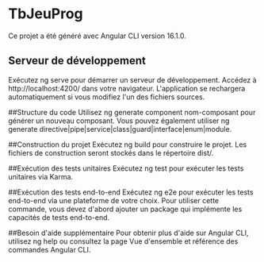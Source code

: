 # TbJeuProg

Ce projet a été généré avec Angular CLI version 16.1.0.

## Serveur de développement
Exécutez ng serve pour démarrer un serveur de développement. Accédez à http://localhost:4200/ dans votre navigateur. L'application se rechargera automatiquement si vous modifiez l'un des fichiers sources.

##Structure du code
Utilisez ng generate component nom-composant pour générer un nouveau composant. Vous pouvez également utiliser ng generate directive|pipe|service|class|guard|interface|enum|module.

##Construction du projet
Exécutez ng build pour construire le projet. Les fichiers de construction seront stockés dans le répertoire dist/.

##Exécution des tests unitaires
Exécutez ng test pour exécuter les tests unitaires via Karma.

##Exécution des tests end-to-end
Exécutez ng e2e pour exécuter les tests end-to-end via une plateforme de votre choix. Pour utiliser cette commande, vous devez d'abord ajouter un package qui implémente les capacités de tests end-to-end.

##Besoin d'aide supplémentaire
Pour obtenir plus d'aide sur Angular CLI, utilisez ng help ou consultez la page Vue d'ensemble et référence des commandes Angular CLI.
